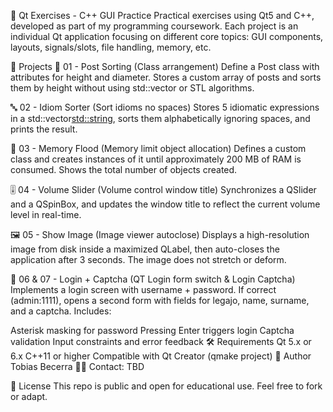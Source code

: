 🧠 Qt Exercises - C++ GUI Practice
Practical exercises using Qt5 and C++, developed as part of my programming coursework.
Each project is an individual Qt application focusing on different core topics: GUI components, layouts, signals/slots, file handling, memory, etc.

📁 Projects
🔢 01 - Post Sorting (Class arrangement)
Define a Post class with attributes for height and diameter. Stores a custom array of posts and sorts them by height without using std::vector or STL algorithms.

🔤 02 - Idiom Sorter (Sort idioms no spaces)
Stores 5 idiomatic expressions in a std::vector<std::string>, sorts them alphabetically ignoring spaces, and prints the result.

🧪 03 - Memory Flood (Memory limit object allocation)
Defines a custom class and creates instances of it until approximately 200 MB of RAM is consumed. Shows the total number of objects created.

🎚️ 04 - Volume Slider (Volume control window title)
Synchronizes a QSlider and a QSpinBox, and updates the window title to reflect the current volume level in real-time.

🖼️ 05 - Show Image (Image viewer autoclose)
Displays a high-resolution image from disk inside a maximized QLabel, then auto-closes the application after 3 seconds. The image does not stretch or deform.

🔐 06 & 07 - Login + Captcha (QT Login form switch & Login Captcha)
Implements a login screen with username + password. If correct (admin:1111), opens a second form with fields for legajo, name, surname, and a captcha.
Includes:

Asterisk masking for password
Pressing Enter triggers login
Captcha validation
Input constraints and error feedback
🛠️ Requirements
Qt 5.x or 6.x
C++11 or higher
Compatible with Qt Creator (qmake project)
💬 Author
Tobias Becerra
👨‍💻 Contact: TBD

📄 License
This repo is public and open for educational use. Feel free to fork or adapt.

